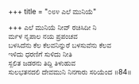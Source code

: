 +++
title = "೦೮೪ ಎಲೆ ಮುನಿಯೆ"

+++
ಎಲೆ ಮುನಿಯೆ ನೀವ್ ರಚಿಸಿದೀ ನಿ  
ರ್ಮಳ ನೃಪಾಲ ನಯ ಪ್ರಪಂಚವ  
ಬಳಸಿದೆನು ಕೆಲ ಕೆಲವನಿನ್ನುರೆ ಬಳಸುವೆನು ಕೆಲವ  
ಇಳಿದು ಧರಣಿಗೆ ಸುಳಿದು ನೀತಿ  
ಸ್ಖಲಿತ ಜಡರನು ತಿದ್ದಿ ತಿಳುಹುವ  
ಸುಲಭತನದಲಿ ದೇವಮುನಿ ನಿನಗಾರು ಸರಿಯೆಂದ     ॥84॥